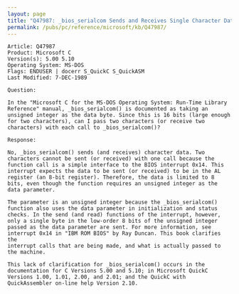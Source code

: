 ```yaml
---
layout: page
title: "Q47987: _bios_serialcom Sends and Receives Single Character Data"
permalink: /pubs/pc/reference/microsoft/kb/Q47987/
---
```


	Article: Q47987
	Product: Microsoft C
	Version(s): 5.00 5.10
	Operating System: MS-DOS
	Flags: ENDUSER | docerr S_QuickC S_QuickASM
	Last Modified: 7-DEC-1989
	
	Question:
	
	In the "Microsoft C for the MS-DOS Operating System: Run-Time Library
	Reference" manual, _bios_serialcom() is documented as taking an
	unsigned integer as the data byte. Since this is 16 bits (large enough
	for two characters), can I pass two characters (or receive two
	characters) with each call to _bios_serialcom()?
	
	Response:
	
	No, _bios_serialcom() sends (and receives) character data. Two
	characters cannot be sent (or received) with one call because the
	function call is a simple interface to the BIOS interrupt 0x14. This
	interrupt expects the data to be sent (or received) to be in the AL
	register (an 8-bit register). Therefore, the data is limited to 8
	bits, even though the function requires an unsigned integer as the
	data parameter.
	
	The parameter is an unsigned integer because the _bios_serialcom()
	function also uses the data parameter in initialization and status
	checks. In the send (and read) functions of the interrupt, however,
	only a single byte in the low-order 8 bits of the unsigned integer
	passed as the data parameter are sent. For more information, see
	interrupt 0x14 in "IBM ROM BIOS" by Ray Duncan. This book clarifies the
	interrupt calls that are being made, and what is actually passed to
	the machine.
	
	This lack of clarification for _bios_serialcom() occurs in the
	documentation for C Versions 5.00 and 5.10; in Microsoft QuickC
	Versions 1.00, 1.01, 2.00, and 2.01; and the QuickC with
	QuickAssembler on-line help Version 2.10.
